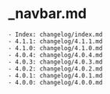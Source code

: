 # _navbar.md
    - Index: changelog/index.md
    - 4.1.1: changelog/4.1.1.md
    - 4.1.0: changelog/4.1.0.md
    - 4.0.4: changelog/4.0.4.md
    - 4.0.3: changelog/4.0.3.md
    - 4.0.2: changelog/4.0.2.md
    - 4.0.1: changelog/4.0.1.md
    - 4.0.0: changelog/4.0.0.md